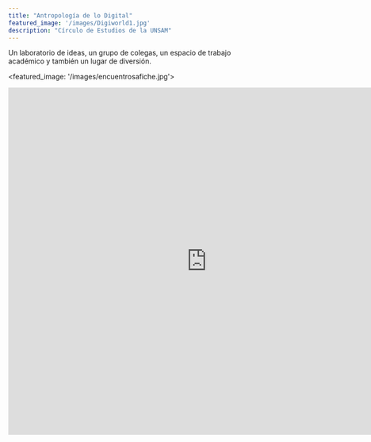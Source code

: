 ```yaml
---
title: "Antropología de lo Digital"
featured_image: '/images/Digiworld1.jpg'
description: "Círculo de Estudios de la UNSAM"
---
```

Un laboratorio de ideas, un grupo de colegas, un espacio de trabajo académico y también un lugar de diversión.

<featured_image: '/images/encuentrosafiche.jpg'>

<iframe src="https://teamup.com/kscfk633pjki9gpeio" frameborder="0" width="800" height="700"></iframe>

